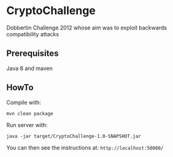 # CryptoChallenge
Dobbertin Challenge 2012 whose aim was to exploit backwards compatibility attacks

## Prerequisites
Java 8 and maven

## HowTo
Compile with:
```
mvn clean package
```

Run server with:
```
java -jar target/CryptoChallenge-1.0-SNAPSHOT.jar
```

You can then see the instructions at: `http://localhost:50080/`
